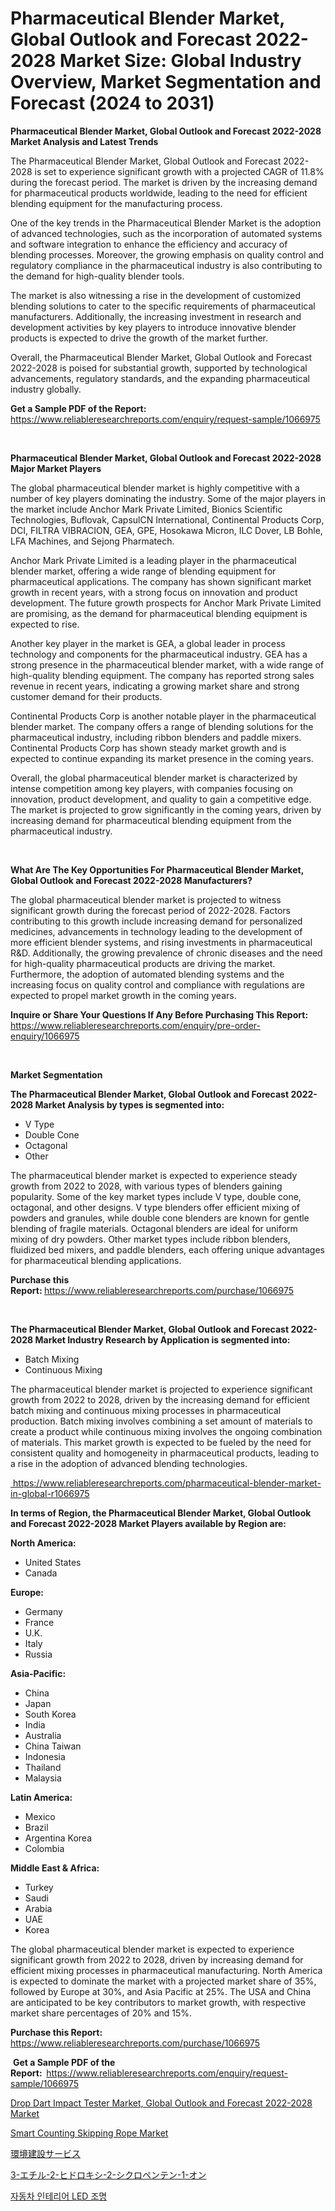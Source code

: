 <p><h1>Pharmaceutical Blender Market, Global Outlook and Forecast 2022-2028 Market Size: Global Industry Overview, Market Segmentation and Forecast (2024 to 2031)</h1></p><p><strong>Pharmaceutical Blender Market, Global Outlook and Forecast 2022-2028 Market Analysis and Latest Trends</strong></p>
<p><p>The Pharmaceutical Blender Market, Global Outlook and Forecast 2022-2028 is set to experience significant growth with a projected CAGR of 11.8% during the forecast period. The market is driven by the increasing demand for pharmaceutical products worldwide, leading to the need for efficient blending equipment for the manufacturing process.</p><p>One of the key trends in the Pharmaceutical Blender Market is the adoption of advanced technologies, such as the incorporation of automated systems and software integration to enhance the efficiency and accuracy of blending processes. Moreover, the growing emphasis on quality control and regulatory compliance in the pharmaceutical industry is also contributing to the demand for high-quality blender tools.</p><p>The market is also witnessing a rise in the development of customized blending solutions to cater to the specific requirements of pharmaceutical manufacturers. Additionally, the increasing investment in research and development activities by key players to introduce innovative blender products is expected to drive the growth of the market further.</p><p>Overall, the Pharmaceutical Blender Market, Global Outlook and Forecast 2022-2028 is poised for substantial growth, supported by technological advancements, regulatory standards, and the expanding pharmaceutical industry globally.</p></p>
<p><strong>Get a Sample PDF of the Report:&nbsp;</strong> <a href="https://www.reliableresearchreports.com/enquiry/request-sample/1066975">https://www.reliableresearchreports.com/enquiry/request-sample/1066975</a></p>
<p>&nbsp;</p>
<p><strong>Pharmaceutical Blender Market, Global Outlook and Forecast 2022-2028 Major Market Players</strong></p>
<p><p>The global pharmaceutical blender market is highly competitive with a number of key players dominating the industry. Some of the major players in the market include Anchor Mark Private Limited, Bionics Scientific Technologies, Buflovak, CapsulCN International, Continental Products Corp, DCI, FILTRA VIBRACION, GEA, GPE, Hosokawa Micron, ILC Dover, LB Bohle, LFA Machines, and Sejong Pharmatech.</p><p>Anchor Mark Private Limited is a leading player in the pharmaceutical blender market, offering a wide range of blending equipment for pharmaceutical applications. The company has shown significant market growth in recent years, with a strong focus on innovation and product development. The future growth prospects for Anchor Mark Private Limited are promising, as the demand for pharmaceutical blending equipment is expected to rise.</p><p>Another key player in the market is GEA, a global leader in process technology and components for the pharmaceutical industry. GEA has a strong presence in the pharmaceutical blender market, with a wide range of high-quality blending equipment. The company has reported strong sales revenue in recent years, indicating a growing market share and strong customer demand for their products.</p><p>Continental Products Corp is another notable player in the pharmaceutical blender market. The company offers a range of blending solutions for the pharmaceutical industry, including ribbon blenders and paddle mixers. Continental Products Corp has shown steady market growth and is expected to continue expanding its market presence in the coming years.</p><p>Overall, the global pharmaceutical blender market is characterized by intense competition among key players, with companies focusing on innovation, product development, and quality to gain a competitive edge. The market is projected to grow significantly in the coming years, driven by increasing demand for pharmaceutical blending equipment from the pharmaceutical industry.</p></p>
<p>&nbsp;</p>
<p><strong>What Are The Key Opportunities For Pharmaceutical Blender Market, Global Outlook and Forecast 2022-2028 Manufacturers?</strong></p>
<p><p>The global pharmaceutical blender market is projected to witness significant growth during the forecast period of 2022-2028. Factors contributing to this growth include increasing demand for personalized medicines, advancements in technology leading to the development of more efficient blender systems, and rising investments in pharmaceutical R&D. Additionally, the growing prevalence of chronic diseases and the need for high-quality pharmaceutical products are driving the market. Furthermore, the adoption of automated blending systems and the increasing focus on quality control and compliance with regulations are expected to propel market growth in the coming years.</p></p>
<p><strong>Inquire or Share Your Questions If Any Before Purchasing This Report:</strong> <a href="https://www.reliableresearchreports.com/enquiry/pre-order-enquiry/1066975">https://www.reliableresearchreports.com/enquiry/pre-order-enquiry/1066975</a></p>
<p>&nbsp;</p>
<p><strong>Market Segmentation</strong></p>
<p><strong>The Pharmaceutical Blender Market, Global Outlook and Forecast 2022-2028 Market Analysis by types is segmented into:</strong></p>
<p><ul><li>V Type</li><li>Double Cone</li><li>Octagonal</li><li>Other</li></ul></p>
<p><p>The pharmaceutical blender market is expected to experience steady growth from 2022 to 2028, with various types of blenders gaining popularity. Some of the key market types include V type, double cone, octagonal, and other designs. V type blenders offer efficient mixing of powders and granules, while double cone blenders are known for gentle blending of fragile materials. Octagonal blenders are ideal for uniform mixing of dry powders. Other market types include ribbon blenders, fluidized bed mixers, and paddle blenders, each offering unique advantages for pharmaceutical blending applications.</p></p>
<p><strong>Purchase this Report:&nbsp;</strong><a href="https://www.reliableresearchreports.com/purchase/1066975">https://www.reliableresearchreports.com/purchase/1066975</a></p>
<p>&nbsp;</p>
<p><strong>The Pharmaceutical Blender Market, Global Outlook and Forecast 2022-2028 Market Industry Research by Application is segmented into:</strong></p>
<p><ul><li>Batch Mixing</li><li>Continuous Mixing</li></ul></p>
<p><p>The pharmaceutical blender market is projected to experience significant growth from 2022 to 2028, driven by the increasing demand for efficient batch mixing and continuous mixing processes in pharmaceutical production. Batch mixing involves combining a set amount of materials to create a product while continuous mixing involves the ongoing combination of materials. This market growth is expected to be fueled by the need for consistent quality and homogeneity in pharmaceutical products, leading to a rise in the adoption of advanced blending technologies.</p></p>
<p><a href="https://www.reliableresearchreports.com/pharmaceutical-blender-market-in-global-r1066975">&nbsp;https://www.reliableresearchreports.com/pharmaceutical-blender-market-in-global-r1066975</a></p>
<p><strong>In terms of Region, the Pharmaceutical Blender Market, Global Outlook and Forecast 2022-2028 Market Players available by Region are:</strong></p>
<p>
    <p> <strong> North America: </strong>
        <ul>
            <li>United States</li>
            <li>Canada</li>
        </ul>
        </p> 
    <p> <strong> Europe: </strong>
        <ul>
            <li>Germany</li>
            <li>France</li>
            <li>U.K.</li>
            <li>Italy</li>
            <li>Russia</li>
        </ul>
        </p> 
    <p> <strong> Asia-Pacific: </strong>
        <ul>
            <li>China</li>
            <li>Japan</li>
            <li>South Korea</li>
            <li>India</li>
            <li>Australia</li>
            <li>China Taiwan</li>
            <li>Indonesia</li>
            <li>Thailand</li>
            <li>Malaysia</li>
        </ul>
        </p> 
    <p> <strong> Latin America: </strong>
        <ul>
            <li>Mexico</li>
            <li>Brazil</li>
            <li>Argentina Korea</li>
            <li>Colombia</li>
        </ul>
        </p> 
    <p> <strong> Middle East & Africa: </strong>
        <ul>
            <li>Turkey</li>
            <li>Saudi</li>
            <li>Arabia</li>
            <li>UAE</li>
            <li>Korea</li>
        </ul>
    </p>
    </p>
<p><p>The global pharmaceutical blender market is expected to experience significant growth from 2022 to 2028, driven by increasing demand for efficient mixing processes in pharmaceutical manufacturing. North America is expected to dominate the market with a projected market share of 35%, followed by Europe at 30%, and Asia Pacific at 25%. The USA and China are anticipated to be key contributors to market growth, with respective market share percentages of 20% and 15%.</p></p>
<p><strong>Purchase this Report: </strong><a href="https://www.reliableresearchreports.com/purchase/1066975">https://www.reliableresearchreports.com/purchase/1066975</a></p>
<p>&nbsp;<strong>Get a Sample PDF of the Report:&nbsp;&nbsp;</strong><a href="https://www.reliableresearchreports.com/enquiry/request-sample/1066975">https://www.reliableresearchreports.com/enquiry/request-sample/1066975</a></p>
<p><strong></strong></p>
<p><p><a href="https://github.com/Sherrillcrooksxa8i18ucf2m/Market-Research-Report-List-2/blob/main/drop-dart-impact-tester-market-global-outlook-and-forecast-2022-2028-market.md">Drop Dart Impact Tester Market, Global Outlook and Forecast 2022-2028 Market</a></p><p><a href="https://issuu.com/reportprime-2/docs/smart-counting-skipping-rope-market-size-2030.pptx">Smart Counting Skipping Rope Market</a></p><p><a href="https://medium.com/@deontestanton2023/%E7%92%B0%E5%A2%83%E5%BB%BA%E8%A8%AD%E3%82%B5%E3%83%BC%E3%83%93%E3%82%B9%E3%81%AE%E5%B8%82%E5%A0%B4%E5%88%86%E6%9E%90-%E3%81%9D%E3%81%AEcagr-%E5%B8%82%E5%A0%B4%E3%82%BB%E3%82%B0%E3%83%A1%E3%83%B3%E3%83%86%E3%83%BC%E3%82%B7%E3%83%A7%E3%83%B3%E3%81%A8%E4%B8%96%E7%95%8C%E7%9A%84%E3%81%AA%E6%A5%AD%E7%95%8C%E6%A6%82%E8%A6%81-a589e1b156b6">環境建設サービス</a></p><p><a href="https://github.com/hwbcz413288296/Market-Research-Report-List-2/blob/main/319788086219.md">3-エチル-2-ヒドロキシ-2-シクロペンテン-1-オン</a></p><p><a href="https://github.com/RichardLueilwitz787/Market-Research-Report-List-1/blob/main/744948879825.md">자동차 인테리어 LED 조명</a></p></p>